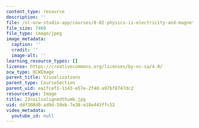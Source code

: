 ```yaml
---
content_type: resource
description: ''
file: /ol-ocw-studio-app/courses/8-02-physics-ii-electricity-and-magnetism-spring-2007/ddf308d0ad9d58eb7e38e18e443ffc52_23coilsalignedthumb.jpg
file_size: 7460
file_type: image/jpeg
image_metadata:
  caption: ''
  credit: ''
  image-alt: ''
learning_resource_types: []
license: https://creativecommons.org/licenses/by-nc-sa/4.0/
ocw_type: OCWImage
parent_title: Visualizations
parent_type: CourseSection
parent_uid: ea1fcef1-1143-e57e-2f48-a97bf8747dc2
resourcetype: Image
title: 23coilsalignedthumb.jpg
uid: ddf308d0-ad9d-58eb-7e38-e18e443ffc52
video_metadata:
  youtube_id: null
---
```


